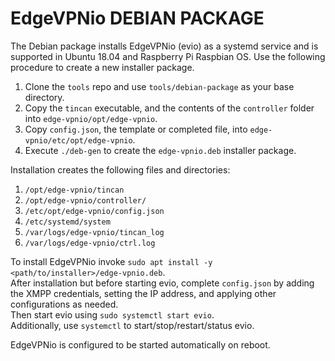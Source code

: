 # EdgeVPNio DEBIAN PACKAGE

The Debian package installs EdgeVPNio (evio) as a systemd service and is supported in Ubuntu 18.04 and Raspberry Pi Raspbian OS. Use the following procedure to create a new installer package.

1. Clone the `tools` repo and use `tools/debian-package` as your base directory.
2. Copy the `tincan` executable, and the contents of the `controller` folder into `edge-vpnio/opt/edge-vpnio`.
3. Copy `config.json`, the template or completed file, into `edge-vpnio/etc/opt/edge-vpnio`.
4. Execute `./deb-gen` to create the `edge-vpnio.deb` installer package.

Installation creates the following files and directories:

1. `/opt/edge-vpnio/tincan`
2. `/opt/edge-vpnio/controller/`
3. `/etc/opt/edge-vpnio/config.json`
4. `/etc/systemd/system`
5. `/var/logs/edge-vpnio/tincan_log`
6. `/var/logs/edge-vpnio/ctrl.log`

To install EdgeVPNio invoke `sudo apt install -y <path/to/installer>/edge-vpnio.deb`.  
After installation but before starting evio, complete `config.json` by adding the XMPP credentials, setting the IP address, and applying other configurations as needed.  
Then start evio using `sudo systemctl start evio`.  
Additionally, use `systemctl` to start/stop/restart/status evio.

EdgeVPNio is configured to be started automatically on reboot.
